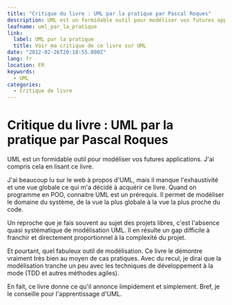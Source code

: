 ```yaml
---
title: "Critique du livre : UML par la pratique par Pascal Roques"
description: UML est un formidable outil pour modéliser vos futures applications. J'ai compris cela en lisant ce livre.
leafname: uml_par_la_pratique
link:
  label: UML par la pratique
  title: Voir ma critique de ce livre sur UML
date: "2012-02-26T20:18:55.000Z"
lang: fr
location: FR
keywords:
  - UML
categories:
  - Critique de livre
---
```


# Critique du livre : UML par la pratique par Pascal Roques

UML est un formidable outil pour modéliser vos futures applications. J'ai compris cela en lisant ce livre.

J'ai beaucoup lu sur le web à propos d'UML, mais il manque l'exhaustivité et une vue globale ce qui m'a décidé à acquérir ce livre. Quand on programme en POO, connaitre UML est un prérequis. Il permet de modéliser le domaine du système, de la vue la plus globale à la vue la plus proche du code.

Un reproche que je fais souvent au sujet des projets libres, c'est l'absence quasi systématique de modélisation UML. Il en résulte un gap difficile à franchir et directement proportionnel à la complexité du projet.

Et pourtant, quel fabuleux outil de modélisation. Ce livre le démontre vraiment très bien au moyen de cas pratiques. Avec du recul, je dirai que la modélisation tranche un peu avec les techniques de développement à la mode (TDD et autres méthodes agiles).

En fait, ce livre donne ce qu'il annonce limpidement et simplement. Bref, je le conseille pour l'apprentissage d'UML.
